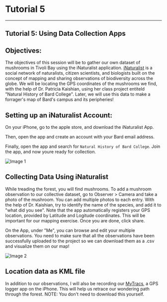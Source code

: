 # Tutorial 5 
-------------------------

## Tutorial 5: Using Data Collection Apps 

## Objectives: 

The objectives of this session will be to gather our own dataset of mushrooms in Tivoli Bay using the iNaturalist application. [iNaturalist](https://www.inaturalist.org/) is a social network of naturalists, citizen scientists, and biologists built on the concept of mapping and sharing observations of biodiversity across the globe. We will be locating the GPS coordinates of the mushrooms we find, with the help of Dr. Patricia Kaishian, using her class project entiteld "Natural History of Bard College". Later, we will use this data to make a forrager's map of Bard's campus and its peripheries! 

## Setting up an iNaturalist Account: 

On your iPhone, go to the apple store, and download the iNaturalist App. 

Then, open the app and create an account with your Bard email address. 

Finally, open the app and search for `Natural History of Bard College`. Join the app, and now youre ready for collection. 

![Image 1](/Mapping-Global-Foodscapes/assets/img/Tutorial-5/1-Tutorial-5.png)

## Collecting Data Using iNaturalist

While treading the forest, you will find mushrooms. To add a mushroom observation to our collective dataset, go to Observer > Camera and take a photo of the mushroom. You can add multiple photos to each entry. With the help of Dr. Kaishian, try to identify the name of the species, and add it to "what did you see". Note that the app automatically registers your GPS location, provided by Latitude and Logitude coordinates. This will be important for our mapping exercise. Once you are done, click share. 

On the App, under "Me", you can browse and edit your multiple observations. You need to make sure that all the observations have been successfully uploaded to the project so we can download them as a .csv and visualize them on our map! 

![Image 2](/Mapping-Global-Foodscapes/assets/img/Tutorial-5/2-Tutorial-5.png)

## Location data as KML file

In addition to our observations, I will also be recording our [MyTracs](https://apps.apple.com/us/app/mytracks-the-gps-logger/id358697908), a GPS logger app on the iPhone. This will help us retrace our wondering path through the forest. NOTE: You don't need to download this yourself. 

